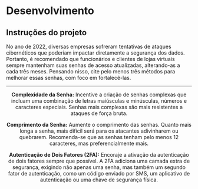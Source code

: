 # Desenvolvimento

## Instruções do projeto

No ano de 2022, diversas empresas sofreram tentativas de ataques cibernéticos que poderiam impactar diretamente a segurança dos dados. Portanto, é recomendado que funcionários e clientes de lojas virtuais sempre mantenham suas senhas de acesso atualizadas, alterando-as a cada três meses. Pensando nisso, cite pelo menos três métodos para melhorar essas senhas, com foco em fortalecê-las.
<hr>
<div align='center'>
<b>Complexidade da Senha:</b>
Incentive a criação de senhas complexas que incluam uma combinação de letras maiúsculas e minúsculas, números e caracteres especiais. Senhas mais complexas são mais resistentes a ataques de força bruta.

<b>Comprimento da Senha:</b>
Aumente o comprimento das senhas. Quanto mais longa a senha, mais difícil será para os atacantes adivinharem ou quebrarem. Recomenda-se que as senhas tenham pelo menos 12 caracteres, mas preferencialmente mais.

<b>Autenticação de Dois Fatores (2FA):</b>
Encoraje a ativação da autenticação de dois fatores sempre que possível. A 2FA adiciona uma camada extra de segurança, exigindo não apenas uma senha, mas também um segundo fator de autenticação, como um código enviado por SMS, um aplicativo de autenticação ou uma chave de segurança física.
</div>